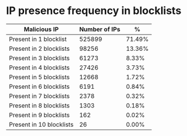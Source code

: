 # IP presence frequency in blocklists
| Malicious IP | Number of IPs | % |
|----|----|----|
| Present in 1 blocklist | 525899 | 71.49% |
| Present in 2 blocklists | 98256 | 13.36% |
| Present in 3 blocklists | 61273 | 8.33% |
| Present in 4 blocklists | 27426 | 3.73% |
| Present in 5 blocklists | 12668 | 1.72% |
| Present in 6 blocklists | 6191 | 0.84% |
| Present in 7 blocklists | 2378 | 0.32% |
| Present in 8 blocklists | 1303 | 0.18% |
| Present in 9 blocklists | 162 | 0.02% |
| Present in 10 blocklists | 26 | 0.00% |
